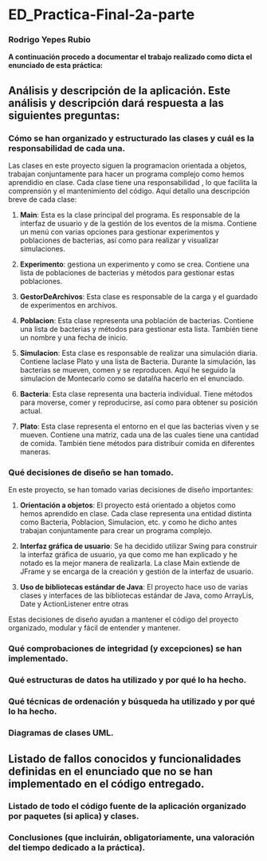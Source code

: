 # ED_Practica-Final-2a-parte

### Rodrigo Yepes Rubio
**A continuación procedo a documentar el trabajo realizado como dicta el enunciado de esta práctica:**
## Análisis y descripción de la aplicación. Este análisis y descripción dará respuesta a las siguientes preguntas:
### Cómo se han organizado y estructurado las clases y cuál es la responsabilidad de cada una.
Las clases en este proyecto siguen la programacion orientada a objetos, trabajan conjuntamente para hacer un programa complejo como hemos aprendidio en clase. Cada clase tiene una responsabilidad , lo que facilita la comprensión y el mantenimiento del código. Aquí detallo una descripción breve de cada clase:

1. **Main**: Esta es la clase principal del programa. Es responsable de la interfaz de usuario y de la gestión de los eventos de la misma. Contiene un menú con varias opciones para gestionar experimentos y poblaciones de bacterias, así como para realizar y visualizar simulaciones.

2. **Experimento**: gestiona un experimento y como se crea. Contiene una lista de poblaciones de bacterias y métodos para gestionar estas poblaciones.

3. **GestorDeArchivos**: Esta clase es responsable de la carga y el guardado de experimentos en archivos.

4. **Poblacion**: Esta clase representa una población de bacterias. Contiene una lista de bacterias y métodos para gestionar esta lista. También tiene un nombre y una fecha de inicio.

5. **Simulacion**: Esta clase es responsable de realizar una simulación diaria. Contiene laclase Plato y una lista de Bacteria. Durante la simulación, las bacterias se mueven, comen y se reproducen. Aquí he seguido la simulacion de Montecarlo como se datalña hacerlo en el enunciado.

6. **Bacteria**: Esta clase representa una bacteria individual. Tiene métodos para moverse, comer y reproducirse, así como para obtener su posición actual.

7. **Plato**: Esta clase representa el entorno en el que las bacterias viven y se mueven. Contiene una matriz, cada una de las cuales tiene una cantidad de comida. También tiene métodos para distribuir comida en diferentes maneras.
### Qué decisiones de diseño se han tomado.
En este proyecto, se han tomado varias decisiones de diseño importantes:
1. **Orientación a objetos**: El proyecto está orientado a objetos como hemos aprendido en clase. Cada clase representa una entidad distinta como Bacteria, Poblacion, Simulacion, etc. y como he dicho antes trabajan conjuntamente para crear un programa complejo.

2. **Interfaz gráfica de usuario**: Se ha decidido utilizar Swing para construir la interfaz gráfica de usuario, ya que como me han explicado y he notado es la mejor manera de realizarla. La clase Main extiende de JFrame y se encarga de la creación y gestión de la interfaz de usuario.

3. **Uso de bibliotecas estándar de Java**: El proyecto hace uso de varias clases y interfaces de las bibliotecas estándar de Java, como ArrayLis, Date y ActionListener entre otras
   
Estas decisiones de diseño ayudan a mantener el código del proyecto organizado, modular y fácil de entender y mantener.
### Qué comprobaciones de integridad (y excepciones) se han implementado.

### Qué estructuras de datos ha utilizado y por qué lo ha hecho.

### Qué técnicas de ordenación y búsqueda ha utilizado y por qué lo ha hecho.

### Diagramas de clases UML.


## Listado de fallos conocidos y funcionalidades definidas en el enunciado que no se han implementado en el código entregado.
### Listado de todo el código fuente de la aplicación organizado por paquetes (si aplica) y clases.

### Conclusiones (que incluirán, obligatoriamente, una valoración del tiempo dedicado a la práctica).
